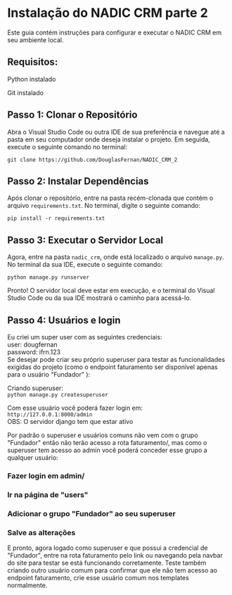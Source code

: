 # Instalação do NADIC CRM parte 2

Este guia contém instruções para configurar e executar o NADIC CRM em seu ambiente local.

## Requisitos:

Python instalado  

Git instalado

## Passo 1: Clonar o Repositório

Abra o Visual Studio Code ou outra IDE de sua preferência e navegue até a pasta em seu computador onde deseja instalar o projeto. Em seguida, execute o seguinte comando no terminal:  

`git clone https://github.com/DouglasFernan/NADIC_CRM_2`


## Passo 2: Instalar Dependências

Após clonar o repositório, entre na pasta recém-clonada que contém o arquivo `requirements.txt`. No terminal, digite o seguinte comando:  

`pip install -r requirements.txt`


## Passo 3: Executar o Servidor Local

Agora, entre na pasta `nadic_crm`, onde está localizado o arquivo `manage.py`. No terminal da sua IDE, execute o seguinte comando:

`python manage.py runserver`


Pronto! O servidor local deve estar em execução, e o terminal do Visual Studio Code ou da sua IDE mostrará o caminho para acessá-lo.

## Passo 4: Usuários e login  

Eu criei um super user com as seguintes credenciais:   
user: dougfernan    
password: ifrn.123   
Se desejar pode criar seu próprio superuser para testar as funcionalidades exigidas do projeto (como o endpoint faturamento ser disponível apenas para o usuário "Fundador" ):   

Criando superuser:  
`python manage.py createsuperuser`    


Com esse usuário você poderá fazer login em:   
`http://127.0.0.1:8000/admin`   
OBS: O servidor django tem que estar ativo  
  
  
Por padrão o superuser e usuários comuns não vem com o grupo "Fundador" então não terão acesso a rota faturamento/, mas como o superuser tem acesso ao admin você poderá conceder esse grupo a qualquer usuário:  
### Fazer login em admin/  
### Ir na página de "users"  
### Adicionar o grupo "Fundador" ao seu superuser  
### Salve as alterações  
E pronto, agora logado como superuser e que possui a credencial de "Fundador", entre na rota faturamento pelo link ou navegando pela navbar do site para testar se está funcionando corretamente. Teste também criando outro usuário comum para confirmar que ele não tem acesso ao endpoint faturamento, crie esse usuário comum nos templates normalmente.  
